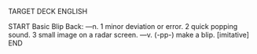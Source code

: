 TARGET DECK
ENGLISH

START
Basic
Blip
Back: —n. 1 minor deviation or error. 2 quick popping sound. 3 small image on a radar screen. —v. (-pp-) make a blip. [imitative]
END
